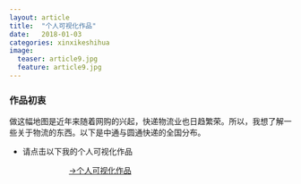 ```yaml
---
layout: article
title:  "个人可视化作品"
date:   2018-01-03
categories: xinxikeshihua 
image:
  teaser: article9.jpg
  feature: article9.jpg
---
```

### **作品初衷**
做这幅地图是近年来随着网购的兴起，快递物流业也日趋繁荣。所以，我想了解一些关于物流的东西。以下是中通与圆通快递的全国分布。
 + 请点击以下我的个人可视化作品
 
                             [→个人可视化作品]( https://a917464280.github.io/xinxikeshihua/keshihua/index.html)
